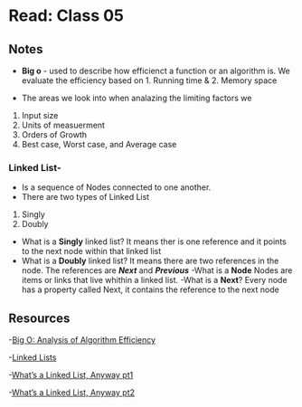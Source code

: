 # Read: Class 05

## Notes

- **Big o** - used to describe how efficienct a function or an algorithm is. We evaluate the efficiency based on 1. Running time & 2. Memory space

- The areas we look into when analazing the limiting factors we

1. Input size
2. Units of measuerment
3. Orders of Growth
4. Best case, Worst case, and Average case

### Linked List-

- Is a sequence of Nodes connected to one another.
- There are two types of Linked List

1. Singly
2. Doubly

- What is a **Singly** linked list? It means ther is one reference and it points to the next node within that linked list
- What is a **Doubly** linked list? It means there are two references in the node. The references are ***Next*** and ***Previous***
-What is a **Node** Nodes are items or links that live whithin a linked list.
-What is a **Next**?  Every node has a property called Next, it contains the reference to the next node


## Resources

-[Big O: Analysis of Algorithm Efficiency](https://codefellows.github.io/common_curriculum/data_structures_and_algorithms/Code_401/class-05/resources/big_oh.html)

-[Linked Lists](https://codefellows.github.io/common_curriculum/data_structures_and_algorithms/Code_401/class-05/resources/singly_linked_list.html)

-[What’s a Linked List, Anyway pt1](https://medium.com/basecs/whats-a-linked-list-anyway-part-1-d8b7e6508b9d)

-[What’s a Linked List, Anyway pt2](https://medium.com/basecs/whats-a-linked-list-anyway-part-2-131d96f71996)
